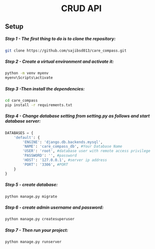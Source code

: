 <div align="center"><h1>  CRUD API  </h1> </div>

## Setup

##### Step 1 - The first thing to do is to clone the repository:

```sh
git clone https://github.com/sajibsd013/care_compass.git
```

##### Step 2 - Create a virtual environment and activate it:

```sh
python -m venv myenv
myenv\Scripts\activate
```

##### Step 3 -Then install the dependencies:

```sh
cd care_compass
pip install -r requirements.txt
```

##### Step 4 - Change database setting from setting.py as follows and start database server:

```py
DATABASES = {
    'default': {
        'ENGINE': 'django.db.backends.mysql',
        'NAME': 'care_compass_db', #Your Database Name
        'USER': 'root', #database user with remote access privilege
        'PASSWORD': '', #password
        'HOST': '127.0.0.1', #server ip address
        'PORT': '3306', #PORT
    }
}
```

##### Step 5 - create database:

```sh
python manage.py migrate
```

##### Step 6 - create admin username and password:

```sh
python manage.py createsuperuser
```

##### Step 7 - Then run your project:

```sh
python manage.py runserver
```
